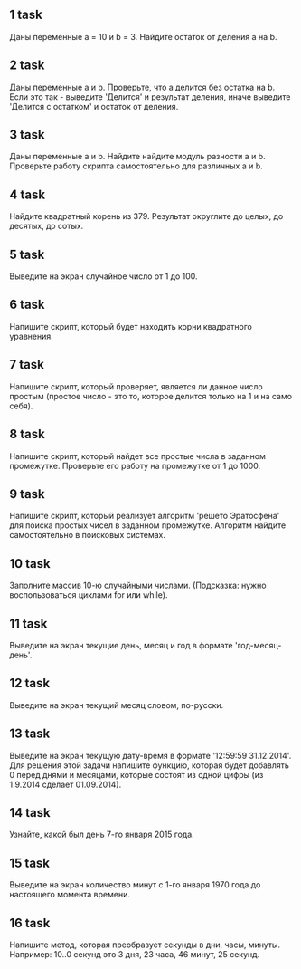 ## 1 task

Даны переменные a = 10 и b = 3. Найдите остаток от деления a на b.

## 2 task

Даны переменные a и b. Проверьте, что a делится без остатка на b. Если это так - выведите 'Делится' и результат деления, иначе выведите 'Делится с остатком' и остаток от деления.

## 3 task

Даны переменные a и b. Найдите найдите модуль разности a и b. Проверьте работу скрипта самостоятельно для различных a и b.

## 4 task

Найдите квадратный корень из 379. Результат округлите до целых, до десятых, до сотых.

## 5 task

Выведите на экран случайное число от 1 до 100.

## 6 task

Напишите скрипт, который будет находить корни квадратного уравнения.

## 7 task

Напишите скрипт, который проверяет, является ли данное число простым (простое число - это то, которое делится только на 1 и на само себя).

## 8 task

Напишите скрипт, который найдет все простые числа в заданном промежутке. Проверьте его работу на промежутке от 1 до 1000.

## 9 task

Напишите скрипт, который реализует алгоритм 'решето Эратосфена' для поиска простых чисел в заданном промежутке. Алгоритм найдите самостоятельно в поисковых системах.

## 10 task

Заполните массив 10-ю случайными числами. (Подсказка: нужно воспользоваться циклами for или while).

## 11 task

Выведите на экран текущие день, месяц и год в формате 'год-месяц-день'.

## 12 task

Выведите на экран текущий месяц словом, по-русски.

## 13 task 

Выведите на экран текущую дату-время в формате '12:59:59 31.12.2014'. Для решения этой задачи напишите функцию, которая будет добавлять 0 перед днями и месяцами, которые состоят из одной цифры (из 1.9.2014 сделает 01.09.2014).

## 14 task

Узнайте, какой был день 7-го января 2015 года.

## 15 task

Выведите на экран количество минут с 1-го января 1970 года до настоящего момента времени.

## 16 task

Напишите метод, которая преобразует секунды в дни, часы, минуты. Например: 10..0 секунд это 3 дня, 23 часа, 46 минут, 25 секунд.


